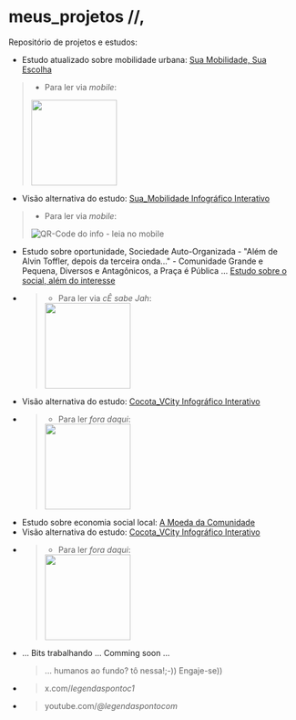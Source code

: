 # meus_projetos //,
Repositório de projetos e estudos:

* Estudo atualizado sobre mobilidade urbana: [Sua Mobilidade, Sua Escolha](https://bit.ly/suamobilidade)
> * Para ler via *mobile*:
>  
> <img src="https://cristianobonat.github.io/projetos/bit.ly_suamobilidade.png" width="150" height="150"/>
* Visão alternativa do estudo: [Sua_Mobilidade Infográfico Interativo](https://rebrand.ly/Infomobilidade)
> * Para ler via *mobile*:
> 
> ![QR-Code do info - leia no mobile](https://cristianobonat.github.io/projetos/rebrand.ly.infomobilidade.png) 
* Estudo sobre oportunidade, Sociedade Auto-Organizada - "Além de Alvin Toffler, depois da terceira onda..." - Comunidade Grande e Pequena, Diversos e Antagônicos, a Praça é Pública ... [Estudo sobre o social, além do interesse](https://tinyurl.com/cocotavcity)
* > * Para ler via *cÊ sabe Jah*:
  >
  > <img src="https://cristianobonat.github.io/projetos/cocotavcity-400.png" width="150" height="150"/>
* Visão alternativa do estudo: [Cocota_VCity Infográfico Interativo](https://tinyurl.com/cocotavcInfo)
* > * Para ler *fora daqui*:
  >
  > <img src="https://cristianobonat.github.io/projetos/cocotavcInfo-400.png" width="150" height="150"/>
* Estudo sobre economia social local: [A Moeda da Comunidade](https://tinyurl.com/NewComoeda)
* Visão alternativa do estudo: [Cocota_VCity Infográfico Interativo](https://tinyurl.com/cocotavcInfo)
* > * Para ler *fora daqui*:
  >
  > <img src="https://cristianobonat.github.io/projetos/NewComoeda-400.png" width="150" height="150"/>
* ... Bits trabalhando ... Comming soon ...
  >
  > ... humanos ao fundo? tô nessa!;-)) Engaje-se))
  >
 * >x.com/*legendaspontoc1*
  >
 * >youtube.com/*@legendaspontocom*
